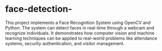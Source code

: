 # face-detection-
This project implements a Face Recognition System using OpenCV and Python. The system can detect faces in real-time through a webcam and recognize individuals. It demonstrates how computer vision and machine learning techniques can be applied to real-world problems like attendance systems, security authentication, and visitor management.
